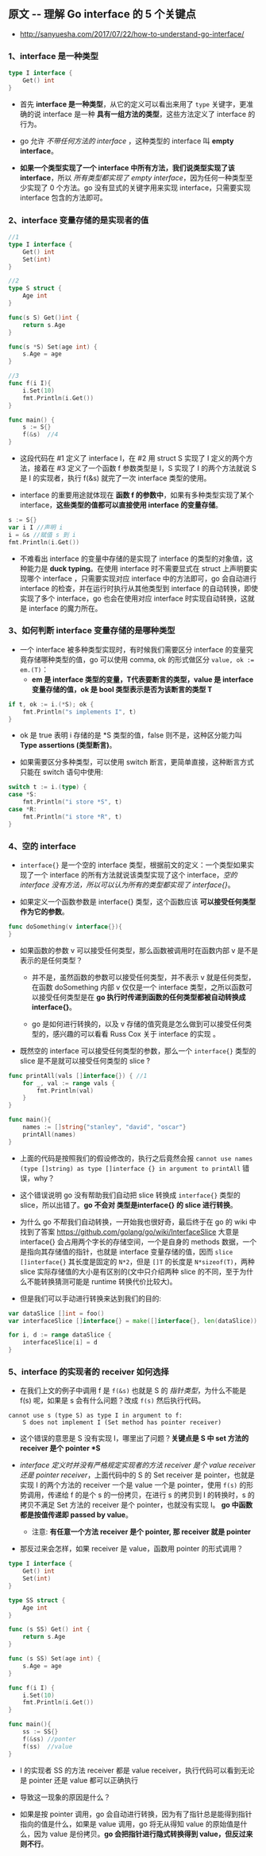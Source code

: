 ## 原文 -- 理解 Go interface 的 5 个关键点
* http://sanyuesha.com/2017/07/22/how-to-understand-go-interface/


### 1、interface 是一种类型
```go
type I interface {
    Get() int
}
```

* 首先 __interface 是一种类型__，从它的定义可以看出来用了 `type` 关键字，更准确的说 interface 是一种 __具有一组方法的类型__，这些方法定义了 interface 的行为。

* go 允许 _不带任何方法的 interface_ ，这种类型的 interface 叫 __empty interface__。

* __如果一个类型实现了一个 interface 中所有方法，我们说类型实现了该 interface__，所以 _所有类型都实现了 empty interface_，因为任何一种类型至少实现了 0 个方法。go 没有显式的关键字用来实现 interface，只需要实现 interface 包含的方法即可。


### 2、interface 变量存储的是实现者的值
```go
//1
type I interface {    
    Get() int
    Set(int)
}

//2
type S struct {
    Age int
}

func(s S) Get()int {
    return s.Age
}

func(s *S) Set(age int) {
    s.Age = age
}

//3
func f(i I){
    i.Set(10)
    fmt.Println(i.Get())
}

func main() {
    s := S{} 
    f(&s)  //4
}
```

* 这段代码在 #1 定义了 interface I，在 #2 用 struct S 实现了 I 定义的两个方法，接着在 #3 定义了一个函数 f 参数类型是 I，S 实现了 I 的两个方法就说 S 是 I 的实现者，执行 f(&s) 就完了一次 interface 类型的使用。

* interface 的重要用途就体现在 __函数 f 的参数中__，如果有多种类型实现了某个 interface，__这些类型的值都可以直接使用 interface 的变量存储__。
```go
s := S{}
var i I //声明 i 
i = &s //赋值 s 到 i
fmt.Println(i.Get())
```

* 不难看出 interface 的变量中存储的是实现了 interface 的类型的对象值，这种能力是 __duck typing__。在使用 interface 时不需要显式在 struct 上声明要实现哪个 interface ，只需要实现对应 interface 中的方法即可，go 会自动进行 interface 的检查，并在运行时执行从其他类型到 interface 的自动转换，即使实现了多个 interface，go 也会在使用对应 interface 时实现自动转换，这就是 interface 的魔力所在。


### 3、如何判断 interface 变量存储的是哪种类型
* 一个 interface 被多种类型实现时，有时候我们需要区分 interface 的变量究竟存储哪种类型的值，go 可以使用 comma, ok 的形式做区分 `value, ok := em.(T)`：
    * __em 是 interface 类型的变量，T代表要断言的类型，value 是 interface 变量存储的值，ok 是 bool 类型表示是否为该断言的类型 T__

```go
if t, ok := i.(*S); ok {
    fmt.Println("s implements I", t)
}
```

* ok 是 true 表明 i 存储的是 *S 类型的值，false 则不是，这种区分能力叫 __Type assertions (类型断言)__。

* 如果需要区分多种类型，可以使用 switch 断言，更简单直接，这种断言方式只能在 switch 语句中使用:
```go
switch t := i.(type) {
case *S:
    fmt.Println("i store *S", t)
case *R:
    fmt.Println("i store *R", t)
}
```


### 4、空的 interface
* `interface{}` 是一个空的 interface 类型，根据前文的定义：一个类型如果实现了一个 interface 的所有方法就说该类型实现了这个 interface，_空的 interface 没有方法，所以可以认为所有的类型都实现了 interface{}_。

* 如果定义一个函数参数是 interface{} 类型，这个函数应该 __可以接受任何类型作为它的参数__。

```go
func doSomething(v interface{}){    
}
```

* 如果函数的参数 v 可以接受任何类型，那么函数被调用时在函数内部 v 是不是表示的是任何类型？
    * 并不是，虽然函数的参数可以接受任何类型，并不表示 v 就是任何类型，在函数 doSomething 内部 v 仅仅是一个 interface 类型，之所以函数可以接受任何类型是在 __go 执行时传递到函数的任何类型都被自动转换成 interface{}__。
    
    * go 是如何进行转换的，以及 v 存储的值究竟是怎么做到可以接受任何类型的，感兴趣的可以看看 Russ Cox 关于 interface 的实现 。


* 既然空的 interface 可以接受任何类型的参数，那么一个 `interface{}` 类型的 slice 是不是就可以接受任何类型的 slice ?
```go
func printAll(vals []interface{}) { //1
	for _, val := range vals {
		fmt.Println(val)
	}
}

func main(){
	names := []string{"stanley", "david", "oscar"}
	printAll(names)
}
```

* 上面的代码是按照我们的假设修改的，执行之后竟然会报 `cannot use names (type []string) as type []interface {} in argument to printAll` 错误，why？

* 这个错误说明 go 没有帮助我们自动把 slice 转换成 `interface{}` 类型的 slice，所以出错了。__go 不会对 类型是interface{} 的 slice 进行转换__。

* 为什么 go 不帮我们自动转换，一开始我也很好奇，最后终于在 go 的 wiki 中找到了答案 https://github.com/golang/go/wiki/InterfaceSlice 大意是 interface{} 会占用两个字长的存储空间，一个是自身的 methods 数据，一个是指向其存储值的指针，也就是 interface 变量存储的值，因而 `slice []interface{}` 其长度是固定的 `N*2`，但是 `[]T` 的长度是 `N*sizeof(T)`，两种 slice 实际存储值的大小是有区别的(文中只介绍两种 slice 的不同，至于为什么不能转换猜测可能是 runtime 转换代价比较大)。

* 但是我们可以手动进行转换来达到我们的目的:
```go
var dataSlice []int = foo()
var interfaceSlice []interface{} = make([]interface{}, len(dataSlice))

for i, d := range dataSlice {
	interfaceSlice[i] = d
}
```


### 5、interface 的实现者的 receiver 如何选择
* 在我们上文的例子中调用 f 是 `f(&s)` 也就是 S 的 _指针类型_，为什么不能是 f(s) 呢，如果是 s 会有什么问题？改成 `f(s)` 然后执行代码。
```
cannot use s (type S) as type I in argument to f:
	S does not implement I (Set method has pointer receiver)
```

* 这个错误的意思是 S 没有实现 I，哪里出了问题？__关键点是 S 中 set 方法的 receiver 是个 pointer *S__

* _interface 定义时并没有严格规定实现者的方法 receiver 是个 value receiver 还是 pointer receiver_，上面代码中的 S 的 Set receiver 是 pointer，也就是实现 I 的两个方法的 receiver 一个是 value 一个是 pointer，使用 `f(s)` 的形势调用，传递给 f 的是个 s 的一份拷贝，在进行 s 的拷贝到 I 的转换时，s 的拷贝不满足 Set 方法的 receiver 是个 pointer，也就没有实现 I。 __go 中函数都是按值传递即 passed by value__。
    * 注意: __有任意一个方法 receiver 是个 pointer, 那 receiver 就是 pointer__

* 那反过来会怎样，如果 receiver 是 value，函数用 pointer 的形式调用？
```go
type I interface {
	Get() int
	Set(int)
}

type SS struct {
	Age int
}

func (s SS) Get() int {
	return s.Age
}

func (s SS) Set(age int) {
	s.Age = age
}

func f(i I) {
	i.Set(10)
	fmt.Println(i.Get())
}

func main(){
  	ss := SS{}
	f(&ss) //ponter
	f(ss)  //value
}
```

* I 的实现者 SS 的方法 receiver 都是 value receiver，执行代码可以看到无论是 pointer 还是 value 都可以正确执行

* 导致这一现象的原因是什么？

* 如果是按 pointer 调用，go 会自动进行转换，因为有了指针总是能得到指针指向的值是什么，如果是 value 调用，go 将无从得知 value 的原始值是什么，因为 value 是份拷贝。__go 会把指针进行隐式转换得到 value，但反过来则不行__。
